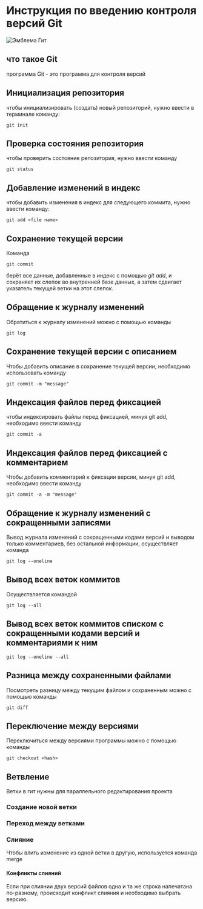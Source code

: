 # **Инструкция по введению контроля версий Git**

![Эмблема Гит](git.png)

## что такое Git

программа Git - это программа для контроля версий

## Инициализация репозитория

чтобы инициализировать (создать) новый репозиторий, нужно ввести в терминале команду:

    git init

## Проверка состояния репозитория

чтобы проверить состояние репозитория, нужно ввести команду

    git status

## Добавление изменений в индекс

чтобы добавить изменения в индекс для следующего коммита, нужно ввести команду:

    git add <file name>

## Сохранение текущей версии

Команда

    git commit

берёт все данные, добавленные в индекс с помощью *git add*, и сохраняет их слепок во внутренней базе данных, а затем сдвигает указатель текущей ветки на этот слепок.

## Обращение к журналу изменений

Обратиться к журналу изменений можно с помощью команды

    git log

## Сохранение текущей версии с описанием

Чтобы добавить описание в сохранение текущей версии, необходимо использовать команду

    git commit -m "message"

## Индексация файлов перед фиксацией

чтобы индексировать файлы перед фиксацией, минуя git add, необходимо ввести команду

    git commit -a

## Индексация файлов перед фиксацией с комментарием

Чтобы добавить комментарий к фиксации версии, минуя git add, необходимо ввести команду 

    git commit -a -m "message"

## Обращение к журналу изменений с сокращенными записями

Вывод журнала изменений с сокращенными кодами версий и выводом только комментариев, без остальной информации, осуществляет команда

    git log --oneline

## Вывод всех веток коммитов

Осуществляется командой

    git log --all

## Вывод всех веток коммитов списком с сокращенными кодами версий и комментариями к ним

    git log --oneline --all

## Разница между сохраненными файлами

Посмотреть разницу между текущим файлом и сохраненным можно с помощью команды 

    git diff

## Переключение между версиями

Переключиться между версиями программы можно с помощью команды 

    git checkout <hash>

## Ветвление

Ветки в гит нужны для параллельного редактирования проекта

### Создание новой ветки

### Переход между ветками

### Слияние

Чтобы влить изменение из одной ветки в другую, используется команда merge

#### Конфликты слияний

Если при слиянии двух версий файлов одна и та же строка напечатана по-разному, происходит конфликт слияния и необходимо выбрать версию.
